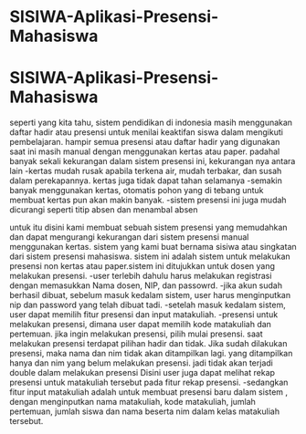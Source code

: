 # SISIWA-Aplikasi-Presensi-Mahasiswa

# SISIWA-Aplikasi-Presensi-Mahasiswa

seperti yang kita tahu, sistem pendidikan di indonesia masih
menggunakan daftar hadir atau presensi untuk menilai keaktifan siswa
dalam mengikuti pembelajaran. hampir semua presensi atau daftar hadir
yang digunakan saat ini masih manual dengan menggunakan kertas atau paper.
padahal banyak sekali kekurangan dalam sistem presensi ini, kekurangan nya
antara lain
-kertas mudah rusak apabila terkena air, mudah terbakar, dan susah dalam
perekapannya. kertas juga tidak dapat tahan selamanya
-semakin banyak menggunakan kertas, otomatis pohon yang di tebang untuk
membuat kertas pun akan makin banyak.
-sistem presensi ini juga mudah dicurangi seperti titip absen dan menambal
absen

untuk itu disini kami membuat sebuah sistem presensi yang memudahkan
dan dapat mengurangi kekurangan dari sistem presensi manual menggunakan
kertas. sistem yang kami buat bernama sisiwa atau singkatan dari
sistem presensi mahasiswa. sistem ini adalah sistem untuk melakukan
presensi non kertas atau paper.sistem ini ditujukkan untuk dosen yang
melakukan presensi.
-user terlebih dahulu harus melakukan registrasi
dengan memasukkan Nama dosen, NIP, dan passowrd.
-jika akun sudah berhasil dibuat, sebelum masuk kedalam sistem, user harus menginputkan
nip dan password yang telah dibuat tadi. 
-setelah masuk kedalam sistem, user dapat memilih fitur presensi dan input matakuliah.
-presensi untuk melakukan presensi, dimana user dapat memilih kode matakuliah dan pertemuan. 
jika ingin melakukan presensi, pilih mulai presensi. saat melakukan presensi terdapat pilihan hadir dan tidak.
Jika sudah dilakukan presensi, maka nama dan nim tidak akan ditampilkan lagi. yang ditampilkan hanya dan nim yang
belum melakukan presensi. jadi tidak akan terjadi double dalam melakukan presensi
Disini user juga dapat melihat rekap presensi untuk matakuliah tersebut pada fitur rekap presensi.
-sedangkan fitur input matakuliah adalah untuk membuat presensi baru dalam sistem , dengan menginputkan nama matakuliah,
kode matakuliah, jumlah pertemuan, jumlah siswa dan nama beserta nim dalam kelas matakuliah tersebut.
